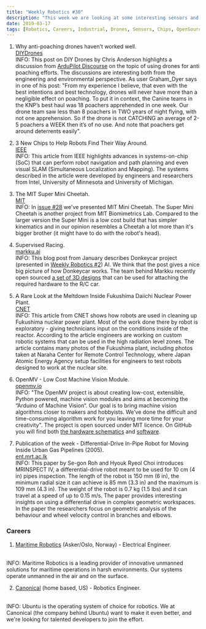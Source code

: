 ```yaml
---
title: "Weekly Robotics #30"
description: "This week we are looking at some interesting sensors and systems on the chips, using drones for anti-poaching efforts and an animal like quadruped robot."
date: 2019-03-17
tags: [Robotics, Careers, Industrial, Drones, Sensors, Chips, OpenSource, AI, AutonomousCars, OpenCV, MobileRobots]
---
```


1) Why anti-poaching drones haven't worked well.
<br>[DIYDrones](https://diydrones.com/profiles/blogs/why-anti-poaching-drones-haven-t-worked-well)<br>
INFO: This post on DIY Drones by Chris Anderson highlights a discussion from [ArduPilot Discourse](https://discuss.ardupilot.org/t/autonomous-anti-poaching-drone/25344/97) on the topic of using drones for anti poaching efforts. The discussions are interesting both from the engineering and environmental perspective. As user Graham_Dyer says in one of his post: "From my experience I believe, that even with the best intentions and best technology, drones will never have more than a negligible effect on poaching. To put it in context, the Canine teams in the KNP’s best haul was 18 poachers apprehended in one week. Our drone team saw less than 8 poachers in TWO years of night flying, with not one apprehension. So if the drone is not CATCHING an average of 2-5 poachers a WEEK then it’s of no use. And note that poachers get around deterrents easily".

2) 3 New Chips to Help Robots Find Their Way Around.
<br>[IEEE](https://spectrum.ieee.org/automaton/semiconductors/processors/3-new-chips-to-help-robots-find-their-way-around)<br>
INFO: This article from IEEE highlights advances in systems-on-chip (SoC) that can perform robot navigation and path planning and even visual SLAM (Simultaneous Localization and Mapping). The systems described in the article were developed by engineers and researchers from Intel, University of Minnesota and University of Michigan.

3) The MIT Super Mini Cheetah.
<br>[MIT](https://biomimetics.mit.edu/research/mit-super-mini-cheetah)<br>
INFO: In [issue #28](https://weeklyrobotics.com/weekly-robotics-28) we've presented MIT Mini Cheetah. The Super Mini Cheetah is another project from MIT Biomimetrics Lab. Compared to the larger version the Super Mini is a low cost build that has simpler kinematics and in our opinion resembles a Cheetah a lot more than it's bigger brother (it might have to do with the robot's head).

4) Supervised Racing.
<br>[markku.ai](https://markku.ai/post/supervised-racing/)<br>
INFO: This blog post from January describes Donkeycar project (presented in [Weekly Robotics #2](https://weeklyrobotics.com/weekly-robotics-2)) AI. We think that the post gives a nice big picture of how Donkeycar works. The team behind Markku recently open sourced [a set of 3D designs](https://markku.ai/post/chilicorn-rail/) that can be used for attaching  the required hardware to the R/C car.

5) A Rare Look at the Meltdown Inside Fukushima Daiichi Nuclear Power Plant.
<br>[CNET](https://www.cnet.com/news/inside-fukushima-daiichi-nuclear-power-station-nuclear-reactor-meltdown/)<br>
INFO: This article from CNET shows how robots are used in cleaning up Fukushima nuclear power plant. Most of the work done there by robot is exploratory - giving technicians input on the conditions inside of the reactor. According to the article engineers are working on custom robotic systems that can be used in the high radiation level zones. The article contains many photos of the Fukushima plant, including photos taken at Naraha Center for Remote Control Technology, where Japan Atomic Energy Agency setup facilities for engineers to test robots designed to work at the nuclear site.

6) OpenMV - Low Cost Machine Vision Module.
<br>[openmv.io](https://openmv.io/)<br>
INFO: "The OpenMV project is about creating low-cost, extensible, Python powered, machine vision modules and aims at becoming the “Arduino of Machine Vision“. Our goal is to bring machine vision algorithms closer to makers and hobbyists. We’ve done the difficult and time-consuming algorithm work for you leaving more time for your creativity". The project is open sourced under MIT licence. On GitHub you will find both [the hardware schematics](https://github.com/openmv/openmv-boards) and [software](https://github.com/openmv/openmv).

7) Publication of the week - Differential-Drive In-Pipe Robot for Moving Inside Urban Gas Pipelines (2005).
<br>[ent.mrt.ac.lk](http://www.ent.mrt.ac.lk/iml/paperbase/TRO%20Collection/TRO/2005/february/1.pdf)<br>
INFO: This paper by Se-gon Roh and Hyouk Ryeol Choi introduces MRINSPECT IV, a differential-drive robot meant to be used for 10 cm (4 in) pipes inspection. The length of the robot is 150 mm (6 in), the minimum radial size it can achieve is 85 mm (3.3 in) and the maximum is 109 mm (4.3 in). The weight of the robot is 0.7 kg (1.5 lbs) and it can travel at a speed of up to 0.15 m/s. The paper provides interesting insights on using a differential drive in complex geometric workspaces. In the paper the researchers focus on geometric analysis of the behaviour and wheel velocity control in branches and elbows.

### Careers

1) [Maritime Robotics](https://maritime-robotics.homerun.co/electrical-engineer/en) (Asker/Oslo, Norway) - Electrical Engineer.
<br>
INFO: Maritime Robotics is a leading provider of innovative unmanned solutions for maritime operations in harsh environments. Our systems operate unmanned in the air and on the surface.

2) [Canonical](https://boards.greenhouse.io/canonical/jobs/1535166) (home based, US) - Robotics Engineer.
<br>
INFO: Ubuntu is the operating system of choice for robotics. We at Canonical (the company behind Ubuntu) want to make it even better, and we're looking for talented developers to join the effort.